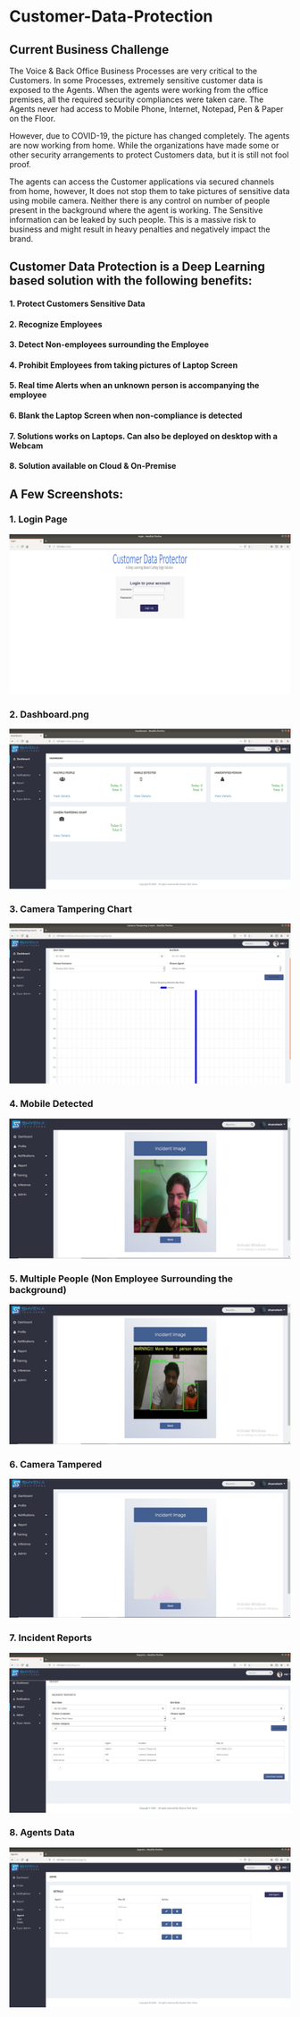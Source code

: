 # Customer-Data-Protection

## Current Business Challenge

The Voice & Back Office Business Processes are very critical to the Customers. In some Processes, extremely sensitive customer data is exposed to the Agents. When the agents
were working from the office premises, all the required security compliances were taken care. The Agents never had access to Mobile Phone, Internet, Notepad, Pen & Paper on the Floor.

However, due to COVID-19, the picture has changed completely. The agents are now working from home. While the organizations have made some or other security arrangements to protect Customers data, but it is still not fool proof.

The agents can access the Customer applications via secured channels from home, however, It does not stop them to take pictures of sensitive data using mobile camera. Neither there is any control on number of people present in the background where the agent is working. The Sensitive information can be leaked by such people. This is a massive risk to business and might result in heavy penalties and negatively impact the brand.

## Customer Data Protection is a Deep Learning based solution with the following benefits:

#### 1. Protect Customers Sensitive Data

#### 2. Recognize Employees

#### 3. Detect Non-employees surrounding the Employee

#### 4. Prohibit Employees from taking pictures of Laptop Screen

#### 5. Real time Alerts when an unknown person is accompanying the employee

#### 6. Blank the Laptop Screen when non-compliance is detected

#### 7. Solutions works on Laptops. Can also be deployed on desktop with a Webcam

#### 8. Solution available on Cloud & On-Premise

## A Few Screenshots:

### 1. Login Page

<img src="Screenshots/Login.png" >

### 2. Dashboard.png

![](Screenshots/Dashboard.png)

### 3. Camera Tampering Chart

![](Screenshots/CameraTamperingDashboard.png)

### 4. Mobile Detected

![](Screenshots/Mobile-Detected.jpg)

### 5. Multiple People (Non Employee Surrounding the background)

![](Screenshots/Multiple-People-Detected.jpg)

### 6. Camera Tampered

![](Screenshots/Camera-Tampered.jpg)

### 7. Incident Reports

![](Screenshots/incidentreports.png)

### 8. Agents Data

![](Screenshots/agents.png)
